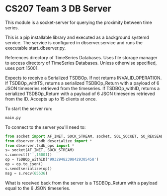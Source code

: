 # CS207 Team 3 DB Server

This module is a socket-server for querying the proximity between time series.

This is a pip installable library and executed as a background systemd service. The service is configured in dbserver.service and runs the executable start_dbserver.py.

References directory of TimeSeries Databases.  Uses file storage manager to access directory of TimeSeries Databases.
Unless otherwise specified, uses port 15001.

Expects to receive a Serialized  TSDBOp.  If not returns INVALID_OPERATION.  If TSDBOp_withTS, returns a serialized TSDBOp_Return with a payload of 6 JSON timeseries retrieved from the timeseries.  If TSDBOp_withID, returns a serialized TSDBOp_Return with a payload of 6 JSON timeseries retrieved from the ID.  Accepts up to 15 clients at once.

To start the server run:
 ```python
main.py
```

To connect to the server you'll need to:
 ```python
from socket import AF_INET, SOCK_STREAM, socket, SOL_SOCKET, SO_REUSEADDR
from dbserver.tsdb_deserialize import *
from dbserver.tsdb_ops import *
s= socket(AF_INET, SOCK_STREAM)
s.connect(('',15001))
op = TSDBOp_withID('99329482398429305458')
op = op.to_json()
s.send(serialize(op))
msg = s.recv(65536)
```
What is received back from the server is a TSDBOp_Return with a payload equal to the 6 JSON timeseries.
